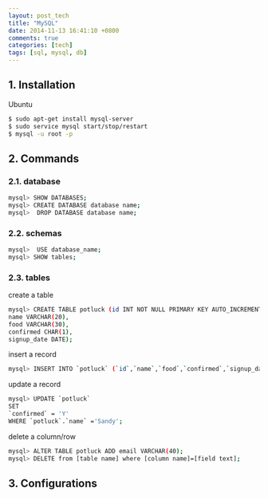 ```yaml
---
layout: post_tech
title: "MySQL"
date: 2014-11-13 16:41:10 +0800
comments: true
categories: [tech]
tags: [sql, mysql, db]
---
```


## 1. Installation

Ubuntu

```bash
$ sudo apt-get install mysql-server
$ sudo service mysql start/stop/restart
$ mysql -u root -p
```

## 2. Commands

### 2.1. database

```bash
mysql> SHOW DATABASES;
mysql> CREATE DATABASE database name;
mysql>  DROP DATABASE database name;
```

### 2.2. schemas

```bash
mysql>  USE database_name;
mysql> SHOW tables; 
```

### 2.3. tables

create a table

```bash
mysql> CREATE TABLE potluck (id INT NOT NULL PRIMARY KEY AUTO_INCREMENT, 
name VARCHAR(20),
food VARCHAR(30),
confirmed CHAR(1), 
signup_date DATE);
```

insert a record

```bash
mysql> INSERT INTO `potluck` (`id`,`name`,`food`,`confirmed`,`signup_date`) VALUES (NULL, "John", "Casserole","Y", '2012-04-11');
```

update a record

```bash
mysql> UPDATE `potluck` 
SET 
`confirmed` = 'Y' 
WHERE `potluck`.`name` ='Sandy';
```

delete a column/row

```bash
mysql> ALTER TABLE potluck ADD email VARCHAR(40);
mysql> DELETE from [table name] where [column name]=[field text];
```


## 3. Configurations

